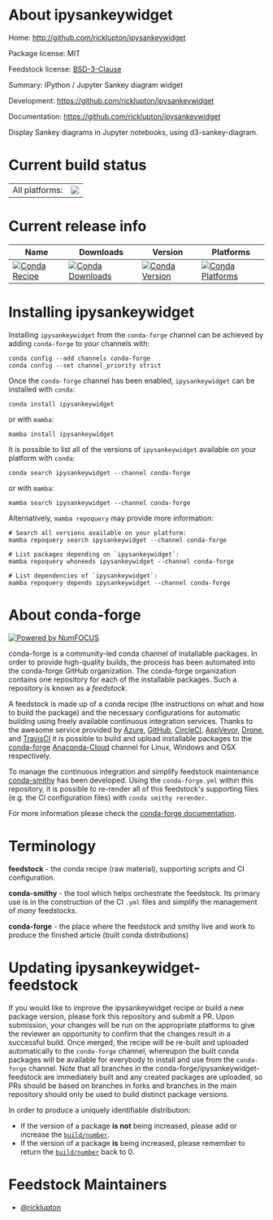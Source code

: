 About ipysankeywidget
=====================

Home: http://github.com/ricklupton/ipysankeywidget

Package license: MIT

Feedstock license: [BSD-3-Clause](https://github.com/conda-forge/ipysankeywidget-feedstock/blob/main/LICENSE.txt)

Summary: IPython / Jupyter Sankey diagram widget

Development: https://github.com/ricklupton/ipysankeywidget

Documentation: https://github.com/ricklupton/ipysankeywidget

Display Sankey diagrams in Jupyter notebooks, using d3-sankey-diagram.


Current build status
====================


<table><tr><td>All platforms:</td>
    <td>
      <a href="https://dev.azure.com/conda-forge/feedstock-builds/_build/latest?definitionId=6784&branchName=main">
        <img src="https://dev.azure.com/conda-forge/feedstock-builds/_apis/build/status/ipysankeywidget-feedstock?branchName=main">
      </a>
    </td>
  </tr>
</table>

Current release info
====================

| Name | Downloads | Version | Platforms |
| --- | --- | --- | --- |
| [![Conda Recipe](https://img.shields.io/badge/recipe-ipysankeywidget-green.svg)](https://anaconda.org/conda-forge/ipysankeywidget) | [![Conda Downloads](https://img.shields.io/conda/dn/conda-forge/ipysankeywidget.svg)](https://anaconda.org/conda-forge/ipysankeywidget) | [![Conda Version](https://img.shields.io/conda/vn/conda-forge/ipysankeywidget.svg)](https://anaconda.org/conda-forge/ipysankeywidget) | [![Conda Platforms](https://img.shields.io/conda/pn/conda-forge/ipysankeywidget.svg)](https://anaconda.org/conda-forge/ipysankeywidget) |

Installing ipysankeywidget
==========================

Installing `ipysankeywidget` from the `conda-forge` channel can be achieved by adding `conda-forge` to your channels with:

```
conda config --add channels conda-forge
conda config --set channel_priority strict
```

Once the `conda-forge` channel has been enabled, `ipysankeywidget` can be installed with `conda`:

```
conda install ipysankeywidget
```

or with `mamba`:

```
mamba install ipysankeywidget
```

It is possible to list all of the versions of `ipysankeywidget` available on your platform with `conda`:

```
conda search ipysankeywidget --channel conda-forge
```

or with `mamba`:

```
mamba search ipysankeywidget --channel conda-forge
```

Alternatively, `mamba repoquery` may provide more information:

```
# Search all versions available on your platform:
mamba repoquery search ipysankeywidget --channel conda-forge

# List packages depending on `ipysankeywidget`:
mamba repoquery whoneeds ipysankeywidget --channel conda-forge

# List dependencies of `ipysankeywidget`:
mamba repoquery depends ipysankeywidget --channel conda-forge
```


About conda-forge
=================

[![Powered by
NumFOCUS](https://img.shields.io/badge/powered%20by-NumFOCUS-orange.svg?style=flat&colorA=E1523D&colorB=007D8A)](https://numfocus.org)

conda-forge is a community-led conda channel of installable packages.
In order to provide high-quality builds, the process has been automated into the
conda-forge GitHub organization. The conda-forge organization contains one repository
for each of the installable packages. Such a repository is known as a *feedstock*.

A feedstock is made up of a conda recipe (the instructions on what and how to build
the package) and the necessary configurations for automatic building using freely
available continuous integration services. Thanks to the awesome service provided by
[Azure](https://azure.microsoft.com/en-us/services/devops/), [GitHub](https://github.com/),
[CircleCI](https://circleci.com/), [AppVeyor](https://www.appveyor.com/),
[Drone](https://cloud.drone.io/welcome), and [TravisCI](https://travis-ci.com/)
it is possible to build and upload installable packages to the
[conda-forge](https://anaconda.org/conda-forge) [Anaconda-Cloud](https://anaconda.org/)
channel for Linux, Windows and OSX respectively.

To manage the continuous integration and simplify feedstock maintenance
[conda-smithy](https://github.com/conda-forge/conda-smithy) has been developed.
Using the ``conda-forge.yml`` within this repository, it is possible to re-render all of
this feedstock's supporting files (e.g. the CI configuration files) with ``conda smithy rerender``.

For more information please check the [conda-forge documentation](https://conda-forge.org/docs/).

Terminology
===========

**feedstock** - the conda recipe (raw material), supporting scripts and CI configuration.

**conda-smithy** - the tool which helps orchestrate the feedstock.
                   Its primary use is in the construction of the CI ``.yml`` files
                   and simplify the management of *many* feedstocks.

**conda-forge** - the place where the feedstock and smithy live and work to
                  produce the finished article (built conda distributions)


Updating ipysankeywidget-feedstock
==================================

If you would like to improve the ipysankeywidget recipe or build a new
package version, please fork this repository and submit a PR. Upon submission,
your changes will be run on the appropriate platforms to give the reviewer an
opportunity to confirm that the changes result in a successful build. Once
merged, the recipe will be re-built and uploaded automatically to the
`conda-forge` channel, whereupon the built conda packages will be available for
everybody to install and use from the `conda-forge` channel.
Note that all branches in the conda-forge/ipysankeywidget-feedstock are
immediately built and any created packages are uploaded, so PRs should be based
on branches in forks and branches in the main repository should only be used to
build distinct package versions.

In order to produce a uniquely identifiable distribution:
 * If the version of a package **is not** being increased, please add or increase
   the [``build/number``](https://docs.conda.io/projects/conda-build/en/latest/resources/define-metadata.html#build-number-and-string).
 * If the version of a package **is** being increased, please remember to return
   the [``build/number``](https://docs.conda.io/projects/conda-build/en/latest/resources/define-metadata.html#build-number-and-string)
   back to 0.

Feedstock Maintainers
=====================

* [@ricklupton](https://github.com/ricklupton/)

